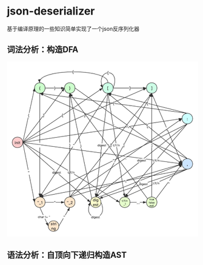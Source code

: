 # json-deserializer

基于编译原理的一些知识简单实现了一个json反序列化器

## 词法分析：构造DFA

![json-dfa](resources/json-dfa.png)

## 语法分析：自顶向下递归构造AST